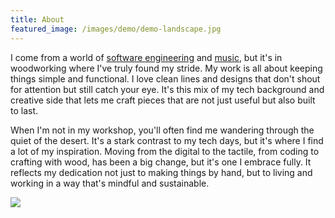 ```yaml
---
title: About
featured_image: /images/demo/demo-landscape.jpg
---
```


I come from a world of <a href="{{ url }}/docs/jokubas_dargis_resume_2024.pdf" target="_blank">software engineering</a> and [music](https://soundcloud.com/eleventigers), but it's in woodworking where I've truly found my stride. My work is all about keeping things simple and functional. I love clean lines and designs that don't shout for attention but still catch your eye. It's this mix of my tech background and creative side that lets me craft pieces that are not just useful but also built to last.

When I'm not in my workshop, you'll often find me wandering through the quiet of the desert. It's a stark contrast to my tech days, but it's where I find a lot of my inspiration. Moving from the digital to the tactile, from coding to crafting with wood, has been a big change, but it's one I embrace fully. It reflects my dedication not just to making things by hand, but to living and working in a way that's mindful and sustainable.


![](/images/about/me_29_palms_2.jpg)
